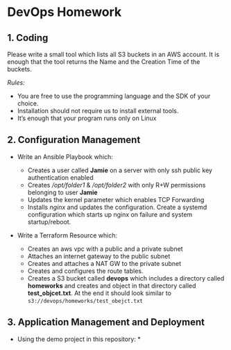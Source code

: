 # **DevOps Homework**

## **1. Coding**

Please write a small tool which lists all S3 buckets in an AWS account. It is enough that the tool returns the Name and the Creation Time of the buckets. 

*Rules:*

* You are free to use the programming language and the SDK of your choice.
* Installation should not require us to install external tools.
* It’s enough that your program runs only on Linux

## **2. Configuration Management**

* Write an Ansible Playbook which:
  * Creates a user called **Jamie** on a server with only ssh public key authentication enabled
  * Creates */opt/folder1* & */opt/folder2* with only R+W permissions belonging to user **Jamie**
  * Updates the kernel parameter which enables TCP Forwarding
  * Installs *nginx* and updates the configuration. Create a systemd configuration which starts up nginx on failure and system startup/reboot.

* Write a Terraform Resource which:
  * Creates an aws vpc with a public and a private subnet
  * Attaches an internet gateway to the public subnet
  * Creates and attaches a NAT GW to the private subnet
  * Creates and configures the route tables. 
  * Creates a S3 bucket called **devops** which includes a directory called **homeworks** and creates and object in that directory called **test_objcet.txt**. At the end it should look similar to ```s3://devops/homeworks/test_obejct.txt```

## **3. Application Management and Deployment**

* Using the demo project in this repository: 
  * 

